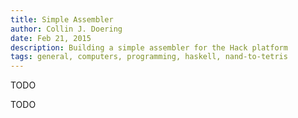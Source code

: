 ```yaml
---
title: Simple Assembler
author: Collin J. Doering
date: Feb 21, 2015
description: Building a simple assembler for the Hack platform
tags: general, computers, programming, haskell, nand-to-tetris
---
```


TODO

<!--more-->

TODO
